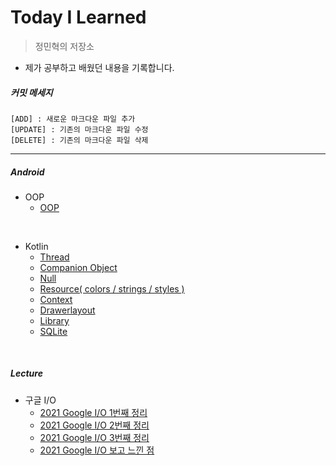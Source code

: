  Today I Learned
 ===

> 정민혁의 저장소

* 제가 공부하고 배웠던 내용을 기록합니다.

##### 커밋 메세지
    [ADD] : 새로운 마크다운 파일 추가
    [UPDATE] : 기존의 마크다운 파일 수정
    [DELETE] : 기존의 마크다운 파일 삭제

-------------------------



##### Android

* OOP
    * [OOP](https://github.com/minhyuuk/WID/blob/main/Kotlin/OOP.md)
<br>

* Kotlin
    * [Thread](https://github.com/minhyuuk/WID/blob/main/Kotlin/Thread.md)
    * [Companion Object](https://github.com/minhyuuk/TIL/blob/main/Kotlin/Companion_Object.md)
    * [Null](https://github.com/minhyuuk/WID/blob/main/Kotlin/Null.md)
    * [Resource( colors / strings / styles )](https://github.com/minhyuuk/WID/blob/main/Kotlin/Resource.md)
    * [Context](https://github.com/minhyuuk/WID/blob/main/Kotlin/Context.md)
    * [Drawerlayout](https://github.com/minhyuuk/WID/blob/main/Kotlin/Drawerlayout.md)
    * [Library](https://github.com/minhyuuk/WID/blob/main/Kotlin/Library.md)
    * [SQLite](https://github.com/minhyuuk/WID/blob/main/Kotlin/Resource.md)
    


<br>

##### Lecture
* 구글 I/O
    * [2021 Google I/O 1번째 정리](구글IO/IO_1.md)
    * [2021 Google I/O 2번째 정리](구글IO/IO_2.md)
    * [2021 Google I/O 3번째 정리](구글IO/IO_3.md)
    * [2021 Google I/O 보고 느낀 점](구글IO/IO_4.md)

<br>


